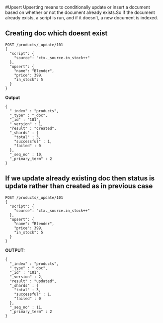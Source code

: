 #Upsert
Upserting means to conditionally update or insert a document based on whether or not
the document already exists.So if the document already exists, a script is run, and if it doesn't, a new document is indexed.

## Creating doc which doesnt exist
```
POST /products/_update/101
{
  "script": {
    "source": "ctx._source.in_stock++"
  },
  "upsert": {
    "name": "Blender",
    "price": 399,
    "in_stock": 5
  }
}
```

**Output**
```
{
  "_index" : "products",
  "_type" : "_doc",
  "_id" : "101",
  "_version" : 1,
  "result" : "created",
  "_shards" : {
    "total" : 3,
    "successful" : 1,
    "failed" : 0
  },
  "_seq_no" : 10,
  "_primary_term" : 2
}
```


## If we update already existing doc then status is update rather than created as in previous case
```
POST /products/_update/101
{
  "script": {
    "source": "ctx._source.in_stock++"
  },
  "upsert": {
    "name": "Blender",
    "price": 399,
    "in_stock": 5
  }
}
```

**OUTPUT:**
```
{
  "_index" : "products",
  "_type" : "_doc",
  "_id" : "101",
  "_version" : 2,
  "result" : "updated",
  "_shards" : {
    "total" : 3,
    "successful" : 1,
    "failed" : 0
  },
  "_seq_no" : 11,
  "_primary_term" : 2
}

```